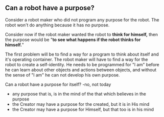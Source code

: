 
## Can a robot have a purpose?

Consider a robot maker who did not program any purpose for the robot. The robot won't do anything because it has no purpose. 

Consider now if the robot maker wanted the robot to **think for himself,** then the purpose would be "**to see what happens if the robot thinks for himself.**" 

The first problem will be to find a way for a program to think about itself and it's operating container. The robot maker will have to find a way for the robot to create a self-identity. He needs to be programmed for "I am" before he can learn about other objects and actions between objects, and without the sense of "I am" he can not develop his own purpose.

Can a robot have a purpose for itself? -no, not today

- any purpose that is, is in the mind of the that which believes in the purpose
- the Creator may have a purpose for the created, but it is in His mind
- the Creator may have a purpose for Himself, but that too is in his mind
